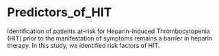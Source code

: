 # Predictors_of_HIT
Identification of patients at-risk for Heparin-Induced Thrombocytopenia (HIT) prior to the manifestation of symptoms remains a barrier in heparin therapy. In this study, we identified risk factors of HIT.
